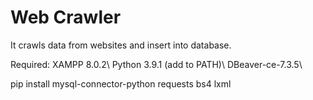 # Web Crawler

It crawls data from websites and insert into database.

Required:
XAMPP 8.0.2\\
Python 3.9.1 (add to PATH)\\
DBeaver-ce-7.3.5\\

pip install mysql-connector-python requests bs4 lxml

